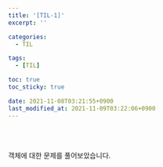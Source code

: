 ```yaml
---
title: '[TIL-1]'
excerpt: ''

categories:
  - TIL

tags:
  - [TIL]

toc: true
toc_sticky: true

date: 2021-11-08T03:21:55+0900
last_modified_at: 2021-11-09T03:22:06+0900
---
```


<br>
<br>

객체에 대한 문제를 풀어보았습니다.
